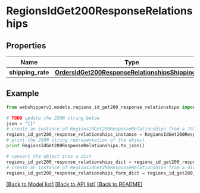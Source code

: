 # RegionsIdGet200ResponseRelationships


## Properties
Name | Type | Description | Notes
------------ | ------------- | ------------- | -------------
**shipping_rate** | [**OrdersIdGet200ResponseRelationshipsShippingRate**](OrdersIdGet200ResponseRelationshipsShippingRate.md) |  | [optional] 

## Example

```python
from webshipperv2.models.regions_id_get200_response_relationships import RegionsIdGet200ResponseRelationships

# TODO update the JSON string below
json = "{}"
# create an instance of RegionsIdGet200ResponseRelationships from a JSON string
regions_id_get200_response_relationships_instance = RegionsIdGet200ResponseRelationships.from_json(json)
# print the JSON string representation of the object
print RegionsIdGet200ResponseRelationships.to_json()

# convert the object into a dict
regions_id_get200_response_relationships_dict = regions_id_get200_response_relationships_instance.to_dict()
# create an instance of RegionsIdGet200ResponseRelationships from a dict
regions_id_get200_response_relationships_form_dict = regions_id_get200_response_relationships.from_dict(regions_id_get200_response_relationships_dict)
```
[[Back to Model list]](../README.md#documentation-for-models) [[Back to API list]](../README.md#documentation-for-api-endpoints) [[Back to README]](../README.md)


